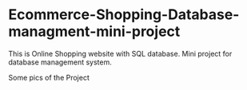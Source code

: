 # Ecommerce-Shopping-Database-managment-mini-project
This is Online Shopping website with SQL database. Mini project for database management system.


Some pics of the Project




